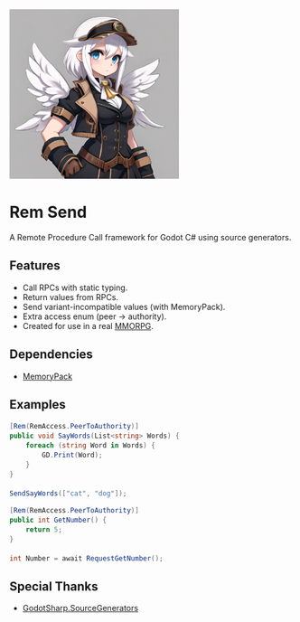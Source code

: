 <img src="https://raw.githubusercontent.com/Joy-less/RemSend/main/Assets/Icon.png" width="300" />

# Rem Send

A Remote Procedure Call framework for Godot C# using source generators.

## Features

- Call RPCs with static typing.
- Return values from RPCs.
- Send variant-incompatible values (with MemoryPack).
- Extra access enum (peer -> authority).
- Created for use in a real [MMORPG](https://youtu.be/4ptBKI0cGhI).

## Dependencies
- [MemoryPack](https://github.com/Cysharp/MemoryPack)

## Examples

```cs
[Rem(RemAccess.PeerToAuthority)]
public void SayWords(List<string> Words) {
    foreach (string Word in Words) {
        GD.Print(Word);
    }
}

SendSayWords(["cat", "dog"]);
```

```cs
[Rem(RemAccess.PeerToAuthority)]
public int GetNumber() {
    return 5;
}

int Number = await RequestGetNumber();
```

## Special Thanks

- [GodotSharp.SourceGenerators](https://github.com/Cat-Lips/GodotSharp.SourceGenerators)